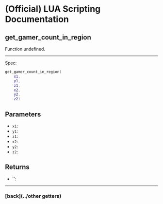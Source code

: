 
# (Official) LUA Scripting Documentation

## get_gamer_count_in_region

Function undefined.

___

Spec:

```lua
get_gamer_count_in_region(
	x1,
	y1,
	z1,
	x2,
	y2,
	z2)
```

## Parameters

- `x1`: 
- `y1`: 
- `z1`: 
- `x2`: 
- `y2`: 
- `z2`: 

## Returns

- ``: 

___

### [back](../other getters)

